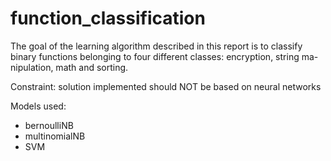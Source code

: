 # function_classification

The goal of the learning algorithm described in this report is to classify binary functions belonging to four different classes: encryption, string ma- nipulation, math and sorting.

Constraint: solution implemented should NOT be based on neural networks

Models used:
- bernoulliNB
- multinomialNB
- SVM
